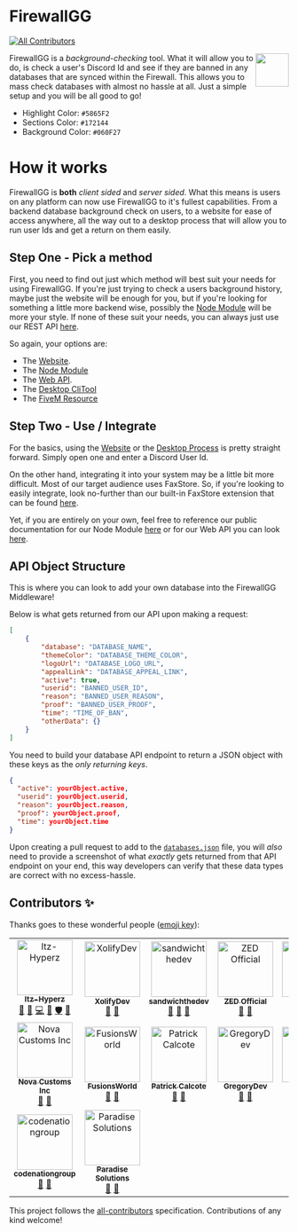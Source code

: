 # FirewallGG
<!-- ALL-CONTRIBUTORS-BADGE:START - Do not remove or modify this section -->
[![All Contributors](https://img.shields.io/badge/all_contributors-16-blue.svg)](#contributors)
<!-- ALL-CONTRIBUTORS-BADGE:END -->
<img align="right" height="60" width="60" alt="" src="https://github.com/Itz-Hyperz/firewallgg/blob/main/website/public/assets/logo.png?raw=true" />

FirewallGG is a *background-checking* tool. What it will allow you to do, is check a user's Discord Id and see if they are banned in any databases that are synced within the Firewall. This allows you to mass check databases with almost no hassle at all. Just a simple setup and you will be all good to go! 

- Highlight Color: `#5865F2`
- Sections Color: `#172144`
- Background Color: `#060F27`

# How it works
FirewallGG is **both** *client sided* and *server sided*. What this means is users on any platform can now use FirewallGG to it's fullest capabilities. From a backend database background check on users, to a website for ease of access anywhere, all the way out to a desktop process that will allow you to run user Ids and get a return on them easily.

## Step One - Pick a method
First, you need to find out just which method will best suit your needs for using FirewallGG. If you're just trying to check a users background history, maybe just the website will be enough for you, but if you're looking for something a little more backend wise, possibly the [Node Module](https://npmjs.com/package/firewallgg) will be more your style. If none of these suit your needs, you can always just use our REST API [here](https://firewall.hyperz.world/api).

So again, your options are:
- The [Website](https://firewall.hyperz.world).
- The [Node Module](https://npmjs.com/package/firewallgg)
- The [Web API](https://firewall.hyperz.world/api).
- The [Desktop CliTool](https://github.com/Itz-Hyperz/firewallgg/releases)
- The [FiveM Resource](https://github.com/Itz-Hyperz/firewallgg/tree/main/examples/FirewallGG-FiveM)

## Step Two - Use / Integrate
For the basics, using the [Website](https://firewall.hyperz.world) or the [Desktop Process](https://github.com/Itz-Hyperz/firewallgg/releases) is pretty straight forward. Simply open one and enter a Discord User Id.

On the other hand, integrating it into your system may be a little bit more difficult. Most of our target audience uses FaxStore. So, if you're looking to easily integrate, look no-further than our built-in FaxStore extension that can be found [here](#input).

Yet, if you are entirely on your own, feel free to reference our public documentation for our Node Module [here](https://npmjs.com/package/firewallgg) or for our Web API you can look [here](https://firewall.hyperz.world/api).

## API Object Structure
This is where you can look to add your own database into the FirewallGG Middleware!

Below is what gets returned from our API upon making a request:
```json
[
    {
        "database": "DATABASE_NAME",
        "themeColor": "DATABASE_THEME_COLOR",
        "logoUrl": "DATABASE_LOGO_URL",
        "appealLink": "DATABASE_APPEAL_LINK",
        "active": true,
        "userid": "BANNED_USER_ID",
        "reason": "BANNED_USER_REASON",
        "proof": "BANNED_USER_PROOF",
        "time": "TIME_OF_BAN",
        "otherData": {}
    }
]
```

You need to build your database API endpoint to return a JSON object with these keys as the *only returning keys*.
```json
{
  "active": yourObject.active,
  "userid": yourObject.userid,
  "reason": yourObject.reason,
  "proof": yourObject.proof,
  "time": yourObject.time
}
```

Upon creating a pull request to add to the [`databases.json`](https://github.com/Itz-Hyperz/firewallgg/blob/main/databases.json) file, you will *also* need to provide a screenshot of what *exactly* gets returned from that API endpoint on your end, this way developers can verify that these data types are correct with no excess-hassle.

## Contributors ✨

Thanks goes to these wonderful people ([emoji key](https://allcontributors.org/docs/en/emoji-key)):

<!-- ALL-CONTRIBUTORS-LIST:START - Do not remove or modify this section -->
<!-- prettier-ignore-start -->
<!-- markdownlint-disable -->
<table>
  <tbody>
    <tr>
      <td align="center"><a href="https://hyperz.world"><img src="https://avatars.githubusercontent.com/u/69090660?v=4?s=100" width="100px;" alt="Itz-Hyperz"/><br /><sub><b>Itz-Hyperz</b></sub></a><br /><a href="https://github.com/Itz-Hyperz/firewallgg/issues?q=author%3AItz-Hyperz" title="Bug reports">🐛</a> <a href="#business-Itz-Hyperz" title="Business development">💼</a> <a href="https://github.com/Itz-Hyperz/firewallgg/commits?author=Itz-Hyperz" title="Code">💻</a> <a href="https://github.com/Itz-Hyperz/firewallgg/commits?author=Itz-Hyperz" title="Documentation">📖</a> <a href="#security-Itz-Hyperz" title="Security">🛡️</a> <a href="https://github.com/Itz-Hyperz/firewallgg/pulls?q=is%3Apr+reviewed-by%3AItz-Hyperz" title="Reviewed Pull Requests">👀</a></td>
      <td align="center"><a href="https://xolify.store/"><img src="https://avatars.githubusercontent.com/u/103285682?v=4?s=100" width="100px;" alt="XolifyDev"/><br /><sub><b>XolifyDev</b></sub></a><br /><a href="#ideas-XolifyDev" title="Ideas, Planning, & Feedback">🤔</a> <a href="#tool-XolifyDev" title="Tools">🔧</a></td>
      <td align="center"><a href="https://github.com/sandwichthedev"><img src="https://avatars.githubusercontent.com/u/69737561?v=4?s=100" width="100px;" alt="sandwichthedev"/><br /><sub><b>sandwichthedev</b></sub></a><br /><a href="#ideas-sandwichthedev" title="Ideas, Planning, & Feedback">🤔</a> <a href="#tool-sandwichthedev" title="Tools">🔧</a> <a href="https://github.com/Itz-Hyperz/firewallgg/issues?q=author%3Asandwichthedev" title="Bug reports">🐛</a></td>
      <td align="center"><a href="https://zedofficial.xyz/"><img src="https://avatars.githubusercontent.com/u/61573331?v=4?s=100" width="100px;" alt="ZED Official"/><br /><sub><b>ZED Official</b></sub></a><br /><a href="#ideas-zedofficial" title="Ideas, Planning, & Feedback">🤔</a> <a href="#tool-zedofficial" title="Tools">🔧</a></td>
      <td align="center"><a href="https://github.com/LouDawg2"><img src="https://avatars.githubusercontent.com/u/66086177?v=4?s=100" width="100px;" alt="LouDawg"/><br /><sub><b>LouDawg</b></sub></a><br /><a href="#tool-LouDawg2" title="Tools">🔧</a> <a href="#ideas-LouDawg2" title="Ideas, Planning, & Feedback">🤔</a></td>
      <td align="center"><a href="https://store.shawnengmann.com/"><img src="https://avatars.githubusercontent.com/u/86177860?v=4?s=100" width="100px;" alt="Shawn E."/><br /><sub><b>Shawn E.</b></sub></a><br /><a href="#design-Shawn-E" title="Design">🎨</a> <a href="#ideas-Shawn-E" title="Ideas, Planning, & Feedback">🤔</a></td>
      <td align="center"><a href="https://jordan2139.me"><img src="https://avatars.githubusercontent.com/u/65438497?v=4?s=100" width="100px;" alt="Jordan.#2139"/><br /><sub><b>Jordan.#2139</b></sub></a><br /><a href="#ideas-Jordan2139" title="Ideas, Planning, & Feedback">🤔</a> <a href="#tool-Jordan2139" title="Tools">🔧</a> <a href="#infra-Jordan2139" title="Infrastructure (Hosting, Build-Tools, etc)">🚇</a></td>
    </tr>
    <tr>
      <td align="center"><a href="https://novacustoms.com"><img src="https://avatars.githubusercontent.com/u/97416193?v=4?s=100" width="100px;" alt="Nova Customs Inc "/><br /><sub><b>Nova Customs Inc </b></sub></a><br /><a href="#tool-NovaCustoms" title="Tools">🔧</a> <a href="#ideas-NovaCustoms" title="Ideas, Planning, & Feedback">🤔</a></td>
      <td align="center"><a href="https://fusions.world"><img src="https://avatars.githubusercontent.com/u/89275160?v=4?s=100" width="100px;" alt="FusionsWorld"/><br /><sub><b>FusionsWorld</b></sub></a><br /><a href="#ideas-FusionsWorld" title="Ideas, Planning, & Feedback">🤔</a> <a href="#tool-FusionsWorld" title="Tools">🔧</a></td>
      <td align="center"><a href="https://github.com/PattysDevelopment"><img src="https://avatars.githubusercontent.com/u/88861117?v=4?s=100" width="100px;" alt="Patrick Calcote"/><br /><sub><b>Patrick Calcote</b></sub></a><br /><a href="#ideas-PattysDevelopment" title="Ideas, Planning, & Feedback">🤔</a> <a href="#tool-PattysDevelopment" title="Tools">🔧</a></td>
      <td align="center"><a href="https://github.com/Chris-Newton2000"><img src="https://avatars.githubusercontent.com/u/95302476?v=4?s=100" width="100px;" alt="GregoryDev"/><br /><sub><b>GregoryDev</b></sub></a><br /><a href="#ideas-Chris-Newton2000" title="Ideas, Planning, & Feedback">🤔</a> <a href="#tool-Chris-Newton2000" title="Tools">🔧</a></td>
      <td align="center"><a href="https://pluxmods.tebex.io/"><img src="https://avatars.githubusercontent.com/u/48103197?v=4?s=100" width="100px;" alt="Plactrix"/><br /><sub><b>Plactrix</b></sub></a><br /><a href="#ideas-Plactrix" title="Ideas, Planning, & Feedback">🤔</a> <a href="#tool-Plactrix" title="Tools">🔧</a></td>
      <td align="center"><a href="https://www.weirdbandkid.games"><img src="https://avatars.githubusercontent.com/u/63882306?v=4?s=100" width="100px;" alt="Hunter Fleming"/><br /><sub><b>Hunter Fleming</b></sub></a><br /><a href="#ideas-weirdbandkid" title="Ideas, Planning, & Feedback">🤔</a> <a href="#tool-weirdbandkid" title="Tools">🔧</a></td>
      <td align="center"><a href="https://github.com/IamAdren"><img src="https://avatars.githubusercontent.com/u/35825183?v=4?s=100" width="100px;" alt="Adren"/><br /><sub><b>Adren</b></sub></a><br /><a href="#ideas-IamAdren" title="Ideas, Planning, & Feedback">🤔</a> <a href="#tool-IamAdren" title="Tools">🔧</a></td>
    </tr>
    <tr>
      <td align="center"><a href="https://github.com/codenationgroup"><img src="https://avatars.githubusercontent.com/u/66074938?v=4?s=100" width="100px;" alt="codenationgroup"/><br /><sub><b>codenationgroup</b></sub></a><br /><a href="#ideas-codenationgroup" title="Ideas, Planning, & Feedback">🤔</a> <a href="#tool-codenationgroup" title="Tools">🔧</a></td>
      <td align="center"><a href="https://github.com/Paradise-Solutions"><img src="https://avatars.githubusercontent.com/u/119133649?v=4?s=100" width="100px;" alt="Paradise Solutions"/><br /><sub><b>Paradise Solutions</b></sub></a><br /><a href="#ideas-Paradise-Solutions" title="Ideas, Planning, & Feedback">🤔</a> <a href="#tool-Paradise-Solutions" title="Tools">🔧</a></td>
    </tr>
  </tbody>
</table>

<!-- markdownlint-restore -->
<!-- prettier-ignore-end -->

<!-- ALL-CONTRIBUTORS-LIST:END -->

This project follows the [all-contributors](https://github.com/all-contributors/all-contributors) specification. Contributions of any kind welcome!
